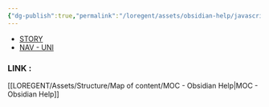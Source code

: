 ```yaml
---
{"dg-publish":true,"permalink":"/loregent/assets/obsidian-help/javascript-randomiser/"}
---
```



<div><ul class="dataview list-view-ul"><li><span><a data-tooltip-position="top" aria-label="LOREGENT/Assets/Structure/Map of content/STORY.md" data-href="LOREGENT/Assets/Structure/Map of content/STORY.md" href="LOREGENT/Assets/Structure/Map of content/STORY.md" class="internal-link" target="_blank" rel="noopener nofollow">STORY</a></span></li><li><span><a data-tooltip-position="top" aria-label="LOREGENT/Assets/Structure/Navigation/NAV - UNI.md" data-href="LOREGENT/Assets/Structure/Navigation/NAV - UNI.md" href="LOREGENT/Assets/Structure/Navigation/NAV - UNI.md" class="internal-link" target="_blank" rel="noopener nofollow">NAV - UNI</a></span></li></ul></div>

### LINK : 
[[LOREGENT/Assets/Structure/Map of content/MOC - Obsidian Help\|MOC - Obsidian Help]]
